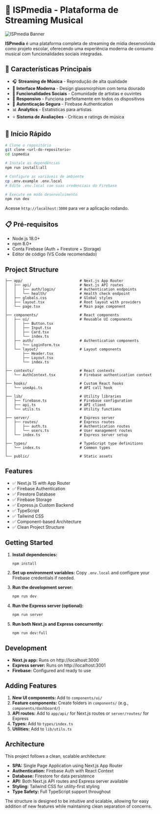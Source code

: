 # 🎵 ISPmedia - Plataforma de Streaming Musical

![ISPmedia Banner](https://img.shields.io/badge/ISPmedia-Streaming%20Platform-FDC500?style=for-the-badge&logo=music)

**ISPmedia** é uma plataforma completa de streaming de mídia desenvolvida como projeto escolar, oferecendo uma experiência moderna de consumo musical com funcionalidades sociais integradas.

## 🌟 Características Principais

- 🎧 **Streaming de Música** - Reprodução de alta qualidade
- 🎨 **Interface Moderna** - Design glassmorphism com tema dourado
- 👥 **Funcionalidades Sociais** - Comunidade de artistas e ouvintes
- 📱 **Responsivo** - Funciona perfeitamente em todos os dispositivos
- 🔐 **Autenticação Segura** - Firebase Authentication
- 📊 **Analytics** - Estatísticas para artistas
- ⭐ **Sistema de Avaliações** - Críticas e ratings de música

## 🚀 Início Rápido

```bash
# Clone o repositório
git clone <url-do-repositorio>
cd ispmedia

# Instale as dependências
npm run install:all

# Configure as variáveis de ambiente
cp .env.example .env.local
# Edite .env.local com suas credenciais do Firebase

# Execute em modo desenvolvimento
npm run dev
```

Acesse `http://localhost:3000` para ver a aplicação rodando.

## 📋 Pré-requisitos

- Node.js 18.0+ 
- npm 8.0+
- Conta Firebase (Auth + Firestore + Storage)
- Editor de código (VS Code recomendado)

## Project Structure

```
├── app/                          # Next.js App Router
│   ├── api/                      # Next.js API routes
│   │   ├── auth/login/           # Authentication endpoints
│   │   └── health/               # Health check endpoint
│   ├── globals.css               # Global styles
│   ├── layout.tsx                # Root layout with providers
│   └── page.tsx                  # Main page component
│
├── components/                   # React components
│   ├── ui/                       # Reusable UI components
│   │   ├── Button.tsx
│   │   ├── Input.tsx
│   │   ├── Card.tsx
│   │   └── index.ts
│   ├── auth/                     # Authentication components
│   │   └── LoginForm.tsx
│   └── layout/                   # Layout components
│       ├── Header.tsx
│       ├── Layout.tsx
│       └── index.ts
│
├── contexts/                     # React contexts
│   └── AuthContext.tsx           # Firebase authentication context
│
├── hooks/                        # Custom React hooks
│   └── useApi.ts                 # API call hook
│
├── lib/                          # Utility libraries
│   ├── firebase.ts               # Firebase configuration
│   ├── api.ts                    # API client
│   └── utils.ts                  # Utility functions
│
├── server/                       # Express server
│   ├── routes/                   # Express routes
│   │   ├── auth.ts               # Authentication routes
│   │   └── users.ts              # User management routes
│   └── index.ts                  # Express server setup
│
├── types/                        # TypeScript type definitions
│   └── index.ts                  # Common types
│
└── public/                       # Static assets
```

## Features

- ✅ Next.js 15 with App Router
- ✅ Firebase Authentication
- ✅ Firestore Database
- ✅ Firebase Storage
- ✅ Express.js Custom Backend
- ✅ TypeScript
- ✅ Tailwind CSS
- ✅ Component-based Architecture
- ✅ Clean Project Structure

## Getting Started

1. **Install dependencies:**

   ```bash
   npm install
   ```

2. **Set up environment variables:**
   Copy `.env.local` and configure your Firebase credentials if needed.

3. **Run the development server:**

   ```bash
   npm run dev
   ```

4. **Run the Express server (optional):**

   ```bash
   npm run server
   ```

5. **Run both Next.js and Express concurrently:**
   ```bash
   npm run dev:full
   ```

## Development

- **Next.js app:** Runs on http://localhost:3000
- **Express server:** Runs on http://localhost:3001
- **Firebase:** Configured and ready to use

## Adding Features

1. **New UI components:** Add to `components/ui/`
2. **Feature components:** Create folders in `components/` (e.g., `components/dashboard/`)
3. **API routes:** Add to `app/api/` for Next.js routes or `server/routes/` for Express
4. **Types:** Add to `types/index.ts`
5. **Utilities:** Add to `lib/utils.ts`

## Architecture

This project follows a clean, scalable architecture:

- **SPA:** Single Page Application using Next.js App Router
- **Authentication:** Firebase Auth with React Context
- **Database:** Firestore for data persistence
- **API:** Both Next.js API routes and Express server available
- **Styling:** Tailwind CSS for utility-first styling
- **Type Safety:** Full TypeScript support throughout

The structure is designed to be intuitive and scalable, allowing for easy addition of new features while maintaining clean separation of concerns.
